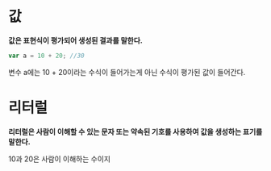 # 값

**값은 표현식이 평가되어 생성된 결과를 말한다.**

```javascript
var a = 10 + 20; //30
```

변수 a에는 10 +  20이라는 수식이 들어가는게 아닌 수식이 평가된 값이 들어간다.



# 리터럴

**리터럴은 사람이 이해할 수 있는 문자 또는 약속된 기호를 사용하여 값을 생성하는 표기를 말한다.**

10과 20은 사람이 이해하는 수이지 